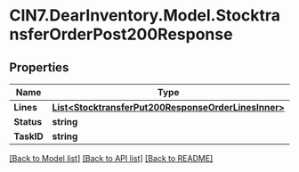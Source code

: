 # CIN7.DearInventory.Model.StocktransferOrderPost200Response

## Properties

| Name       | Type                                                                                                        | Description | Notes      |
| ---------- | ----------------------------------------------------------------------------------------------------------- | ----------- | ---------- |
| **Lines**  | [**List&lt;StocktransferPut200ResponseOrderLinesInner&gt;**](StocktransferPut200ResponseOrderLinesInner.md) |             | [optional] |
| **Status** | **string**                                                                                                  |             | [optional] |
| **TaskID** | **string**                                                                                                  |             | [optional] |

[[Back to Model list]](../README.md#documentation-for-models) [[Back to API list]](../README.md#documentation-for-api-endpoints) [[Back to README]](../README.md)
